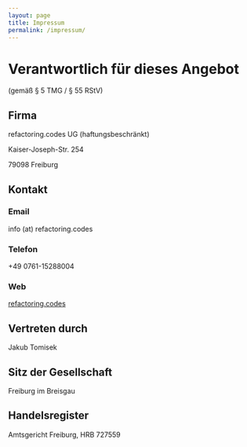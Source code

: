 ```yaml
---
layout: page
title: Impressum
permalink: /impressum/
---
```


# Verantwortlich für dieses Angebot 
(gemäß § 5 TMG / § 55 RStV)

## Firma
refactoring.codes UG (haftungsbeschränkt)

Kaiser-Joseph-Str. 254

79098 Freiburg

## Kontakt
### Email
info (at) refactoring.codes

### Telefon
+49 0761-15288004

### Web
[refactoring.codes](http://refactoring.codes) 

## Vertreten durch
Jakub Tomisek

## Sitz der Gesellschaft
Freiburg im Breisgau

## Handelsregister

Amtsgericht Freiburg, HRB 727559
